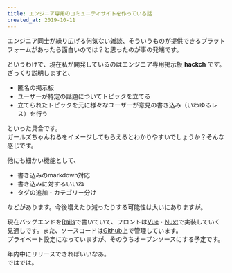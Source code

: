 ```yaml
---
title: エンジニア専用のコミュニティサイトを作っている話
created_at: 2019-10-11
---
```


エンジニア同士が繰り広げる何気ない雑談、そういうものが提供できるプラットフォームがあったら面白いのでは？と思ったのが事の発端です。  

というわけで、現在私が開発しているのはエンジニア専用掲示板 **hackch** です。  
ざっくり説明しますと、

* 匿名の掲示板
* ユーザーが特定の話題についてトピックを立てる
* 立てられたトピックを元に様々なユーザーが意見の書き込み（いわゆるレス）を行う

といった具合です。  
ガールズちゃんねるをイメージしてもらえるとわかりやすいでしょうか？そんな感じです。  

他にも細かい機能として、

* 書き込みのmarkdown対応
* 書き込みに対するいいね
* タグの追加・カテゴリー分け

などがあります。今後増えたり減ったりする可能性は大いにありますが。  

現在バッグエンドを[Rails](https://rubyonrails.org/)で書いていて、フロントは[Vue](https://jp.vuejs.org/index.html)・[Nuxt](https://ja.nuxtjs.org/)で実装していく見通しです。また、ソースコードは[Github](https://github.com/samsepy)上で管理しています。  
プライベート設定になっていますが、そのうちオープンソースにする予定です。  

年内中にリリースできればいいなあ。  
ではでは。
